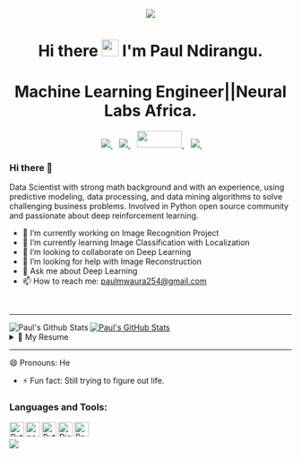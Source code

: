 <p align="center">
  <img src="https://media.istockphoto.com/photos/circuit-board-picture-id1145585734?k=6&m=1145585734&s=612x612&w=0&h=tVDKe9I2GbQuw6Xt1g2nDG5FIt1Kv_ztBgBLgtE-FNY=" />
</p>

<h1 align='center'>
  Hi there <img src="https://user-images.githubusercontent.com/61727167/114547962-cecc6b80-9c67-11eb-9697-b1c5a8c8ff46.gif" width="30px"> I'm Paul Ndirangu.
</h1>

<h1 align='center'>
  Machine Learning Engineer||Neural Labs Africa.
</h1>

<p align='center'>
  </a>&nbsp;&nbsp;
  <a href="https://www.linkedin.com/in/paul-ndirangu/">
    <img src="https://img.shields.io/badge/linkedin-%230077B5.svg?&style=for-the-badge&logo=linkedin&logoColor=white" />
  </a>&nbsp;&nbsp;
  <a href="https://open.spotify.com/user/31t4ykrih5p4wqjtk2ttto6lgo7m">
    <img src="https://img.shields.io/badge/Spotify-1ED760?&style=for-the-badge&logo=spotify&logoColor=white"/>     
  </a>&nbsp;&nbsp;
  <a href="https://paul-mwaura.github.io/Paul-Mwaura-Portfolio.github.io/">
    <img src="https://images.unsplash.com/photo-1596265371388-43edbaadab94?ixid=MnwxMjA3fDB8MHxzZWFyY2h8M3x8cG9ydGZvbGlvJTIwbG9nb3xlbnwwfHwwfHw%3D&ixlib=rb-1.2.1&auto=format&fit=crop&w=500&q=60" width=80 height=30/>     
  </a>&nbsp;&nbsp;

  <a href="https://github.com/Paul-mwaura">
    <img src="https://img.shields.io/github/followers/paul-mwaura?style=social"/>     
  </a>&nbsp;&nbsp;
</p>

### Hi there 👋

Data Scientist with strong math background and with an experience, using predictive modeling, data processing, and data mining algorithms to solve challenging business problems. Involved in Python open source community and passionate about deep reinforcement learning. 

- 🔭 I’m currently working on Image Recognition Project
- 🌱 I’m currently learning Image Classification with Localization
- 👯 I’m looking to collaborate on Deep Learning
- 🤔 I’m looking for help with Image Reconstruction
- 💬 Ask me about Deep Learning
- 📫 How to reach me: paulmwaura254@gmail.com
<br />

---

<img align="left" alt="Paul's Github Stats" src="https://github-readme-stats.vercel.app/api?username=paul-mwaura&show_icons=true&hide_border=true&hide=contribs&count_private=true&include_all_commits=false" />

<a href="https://github.com/paul-mwaura/paul-mwaura">
  <img align="center" src="https://github-readme-stats.vercel.app/api/top-langs/?username=paul-mwaura&theme=blue-green" alt="Paul's GitHub Stats" />
</a>


<details>
  <summary>📃 My Resume</summary>
---
  
## Education

- 📖 **Data Science**\
📍 **Moringa School** - Nairobi, Kenya
<img align="right"
src="https://img.shields.io/badge/R-276DC3?style=for-the-badge&logo=r&logoColor=white" />
<img align="right" 
src="https://img.shields.io/badge/SQL%20Server-CC2927?logo=microsoft-sql-server&logoColor=white" />
<img align="right"
src="https://img.shields.io/badge/Github-181717?logo=github&logoColor=white" />
<img align="right"
src="https://img.shields.io/badge/Code-Python-informational?style=flat&logo=python&logoColor=white&color=2bbc8a" />


</details>

---

[pytorch]: https://pytorch.org/
[django]: https://www.django.com/
[python]: https://www.python.org
[powerbi]: https://powerbi.microsoft.com/en-us/
[react]: https://react.dev

😄 Pronouns: He
- ⚡ Fun fact: Still trying to figure out life.

### Languages and Tools:
&ensp;[<img align="left" alt="Pytorch" width="26px" src="https://avatars2.githubusercontent.com/u/21003710?s=400&v=4" />][pytorch]
&ensp;[<img align="left" alt="powerbi" width="26px" src="https://upload.wikimedia.org/wikipedia/commons/thumb/c/c9/Power_bi_logo_black.svg/600px-Power_bi_logo_black.svg.png" />][powerbi]
&ensp;[<img align="left" alt="Python" width="26px" src="https://upload.wikimedia.org/wikipedia/commons/thumb/c/c3/Python-logo-notext.svg/110px-Python-logo-notext.svg.png" />][python]
&ensp;[<img align="left" alt="Django" width="26px" src="https://upload.wikimedia.org/wikipedia/commons/thumb/7/75/Django_logo.svg/1200px-Django_logo.svg.png" />][django] 
&ensp; [<img align="left" alt="React" width="26px" src="https://upload.wikimedia.org/wikipedia/commons/a/a7/React-icon.svg" />][react]

![](https://img.shields.io/badge/Code-Python-informational?style=flat&logo=python&logoColor=white&color=2bbc8a)
